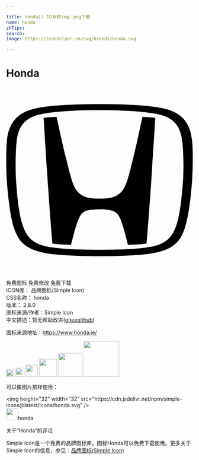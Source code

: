 ```yaml
---

title: Honda() ICON转svg、png下载
name: honda
zhTips: 
search: 
image: https://iconhelper.cn/svg/brands/honda.svg

---
```


# Honda  <small style="font-size: 60%;font-weight: 100"></small>

<div id="svg" class="svg-wrap">
<svg role="img" viewBox="0 0 24 24" xmlns="http://www.w3.org/2000/svg"><title>Honda icon</title><path d="M23.903 6.87c-.329-3.219-2.47-3.896-4.354-4.205-.946-.16-2.63-.299-3.716-.339-.946-.06-3.168-.09-3.835-.09-.658 0-2.89.03-3.836.09-1.076.04-2.77.18-3.716.339C2.563 2.984.42 3.66.092 6.869c-.08.877-.1 2.023-.09 3.248.03 2.032.2 3.407.3 4.364.069.657.338 2.62.687 3.636.478 1.395.916 1.803 1.424 2.222.937.757 2.471.996 2.79 1.056 1.733.309 5.24.368 6.785.368 1.544 0 5.05-.05 6.784-.368.329-.06 1.863-.29 2.79-1.056.508-.419.946-.827 1.424-2.222.35-1.016.628-2.979.698-3.636.1-.957.279-2.332.299-4.364.04-1.225.01-2.371-.08-3.248m-1.176 5.4c-.189 2.57-.418 4.105-.747 5.22-.289.977-.637 1.624-1.165 2.093-.867.787-2.063.956-2.76 1.056-1.514.229-4.055.299-6.057.299-2.003 0-4.544-.08-6.058-.3-.697-.099-1.893-.268-2.76-1.055-.518-.469-.876-1.126-1.155-2.093-.329-1.105-.558-2.65-.747-5.22-.11-1.544-.09-4.055.08-5.4.258-2.012 1.255-3.019 3.387-3.397.996-.18 2.34-.309 3.606-.369 1.016-.07 2.7-.1 3.637-.09.936-.01 2.62.03 3.636.09 1.275.06 2.61.19 3.606.369 2.142.378 3.139 1.395 3.388 3.397.199 1.345.229 3.856.11 5.4M17.526 3.88c-.548 2.461-.767 3.587-1.216 5.37-.428 1.714-.767 3.298-1.335 4.065-.587.777-1.365.947-1.893 1.006-.279.03-.478.04-1.066.05-.597 0-.797-.02-1.076-.05-.528-.06-1.315-.229-1.892-1.006-.578-.767-.907-2.351-1.335-4.065-.469-1.773-.678-2.909-1.236-5.37 0 0-.548.02-.797.04-.329.02-.588.05-.867.09 0 0 .32 5.061.459 7.203.15 2.252.418 6.057.667 8.927 0 0 .458.07 1.226.12.807.049 1.165.049 1.165.049.329-1.265.747-3.019 1.206-3.766.378-.608.966-.677 1.295-.717.518-.07.956-.08 1.166-.08.199-.01.637 0 1.165.08.329.05.917.11 1.295.717.469.747.877 2.5 1.206 3.766 0 0 .358-.01 1.165-.05a11.35 11.35 0 001.226-.12c.249-2.869.518-6.665.667-8.926.14-2.142.459-7.203.459-7.203-.28-.04-.538-.07-.867-.09-.23-.02-.787-.04-.787-.04Z"/></svg>
</div>
<detail full-name='honda'></detail>

<div class="detail-page">
<p>
<span><span class="badge-success badge">免费图标</span> <span class="badge-success badge">免费修改</span>  <span class="badge-success badge">免费下载</span> </span>
<br/>
<span>
ICON库：
<span class="badge-secondary badge">品牌图标(Simple Icon)</span> 
</span>
<br/>
<span>
CSS名称：
<span class="badge-secondary badge">honda</span> 
</span>

<br/>
<span>
版本：
<span class="badge-secondary badge">2.8.0</span> 
</span>
<br/>
<span>图标来源/作者：<span class="badge-light badge">Simple Icon</span></span> 
<br/>
<span class="zh-detail">中文描述：暂无<span class="help-link"><span>帮助改进</span>(<a href="https://gitee.com/liuwave/icon-helper/edit/master/json/brands/honda.json" target="_blank" rel="noopener noreferrer">gitee</a><a href="https://github.com/liuwave/icon-helper/edit/master/json/brands/honda.json" target="_blank" rel="noopener noreferrer">github</a></span>)</span><br/>
</p>
</div><div class="description description alert alert-light"><p>图标来源地址：<a href="https://www.honda.ie/" target="_blank" rel="noopener noreferrer">https://www.honda.ie/</a></p></div>
<div class="alert alert-dark">
<img height="21" width="21" src="https://cdn.jsdelivr.net/npm/simple-icons@latest/icons/honda.svg" />
<img height="24" width="24" src="https://cdn.jsdelivr.net/npm/simple-icons@latest/icons/honda.svg" />
<img height="32" width="32" src="https://cdn.jsdelivr.net/npm/simple-icons@latest/icons/honda.svg" />
<img height="48" width="48" src="https://cdn.jsdelivr.net/npm/simple-icons@latest/icons/honda.svg" />
<img height="64" width="64" src="https://cdn.jsdelivr.net/npm/simple-icons@latest/icons/honda.svg" />
<img height="96" width="96" src="https://cdn.jsdelivr.net/npm/simple-icons@latest/icons/honda.svg" />

</div>
<div>
  <p>可以像图片那样使用：    
  </p>
  <div class="alert alert-primary" style="font-size: 14px">
    &lt;img height="32" width="32" src="https://cdn.jsdelivr.net/npm/simple-icons@latest/icons/honda.svg" /&gt;
    <copy-btn content='<img height="32" width="32" src="https://cdn.jsdelivr.net/npm/simple-icons@latest/icons/honda.svg" />'></copy-btn>
  </div>
  <div class="alert alert-secondary">
    <img height="32" width="32" src="https://cdn.jsdelivr.net/npm/simple-icons@latest/icons/honda.svg" />honda
    <copy-btn content="honda" btn-title="复制图标名称"></copy-btn>
  </div>
</div>

<Vssue title="关于“Honda”的评论" >关于“Honda”的评论</Vssue>


<div><p>Simple Icon是一个免费的品牌图标库。图标Honda可以免费下载使用。更多关于  Simple Icon的信息，参见：<a target="_blank" href="https://iconhelper.cn/brands.html">品牌图标(Simple Icon)</a>
</p></div>
